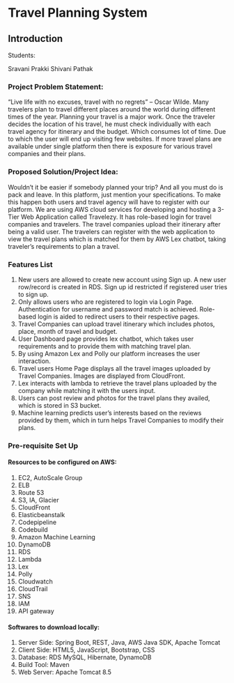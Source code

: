 # Travel Planning System

## Introduction
 


Students:

Sravani Prakki
Shivani Pathak



### Project Problem Statement:
“Live life with no excuses, travel with no regrets” – Oscar Wilde. Many travelers plan to travel different places around the world during different times of the year. Planning your travel is a major work. Once the traveler decides the location of his travel, he must check individually with each travel agency for itinerary and the budget. Which consumes lot of time. Due to which the user will end up visiting few websites. If more travel plans are available under single platform then there is exposure for various travel companies and their plans. 

### Proposed Solution/Project Idea:

Wouldn’t it be easier if somebody planned your trip? And all you must do is pack and leave. In this platform, just mention your specifications. To make this happen both users and travel agency will have to register with our platform. We are using AWS cloud services for developing and hosting a 3-Tier Web Application called Travelezy. It has role-based login for travel companies and travelers. The travel companies upload their itinerary after being a valid user. The travelers can register with the web application to view the travel plans which is matched for them by AWS Lex chatbot, taking traveler’s requirements to plan a travel.

### Features List
1.	New users are allowed to create new account using Sign up. A new user row/record is created in RDS. Sign up id restricted if registered user tries to sign up.
2.	Only allows users who are registered to login via Login Page. Authentication for username and password match is achieved. Role-based login is aided to redirect users to their respective pages.
3.	Travel Companies can upload travel itinerary which includes photos, place, month of travel and budget.
4.	User Dashboard page provides lex chatbot, which takes user requirements and to provide them with matching travel plan.
5.	By using Amazon Lex and Polly our platform increases the user interaction.
6.	Travel users Home Page displays all the travel images uploaded by Travel Companies. Images are displayed from CloudFront.
7.	Lex interacts with lambda to retrieve the travel plans uploaded by the company while matching it with the users input. 
8.	Users can post review and photos for the travel plans they availed, which is stored in S3 bucket.
9.	Machine learning predicts user’s interests based on the reviews provided by them, which in turn helps Travel Companies to modify their plans.





### Pre-requisite Set Up

#### Resources to be configured on AWS:

1.	EC2, AutoScale Group
2.	ELB
3.	Route 53
4.	S3, IA, Glacier
5.	CloudFront
6.	Elasticbeanstalk
7.	Codepipeline
8.	Codebuild
9.	Amazon Machine Learning 
10.	DynamoDB 
11.	 RDS
12.	Lambda 
13.	Lex
14.	Polly
15.	Cloudwatch
16.	CloudTrail 
17.	SNS
18.	IAM
19.	API gateway

#### Softwares to download locally:

1.	Server Side: Spring Boot, REST, Java, AWS Java SDK, Apache Tomcat
2.	Client Side: HTML5, JavaScript, Bootstrap, CSS
3.	Database: RDS MySQL, Hibernate, DynamoDB
4.	Build Tool: Maven
5.	Web Server: Apache Tomcat 8.5






